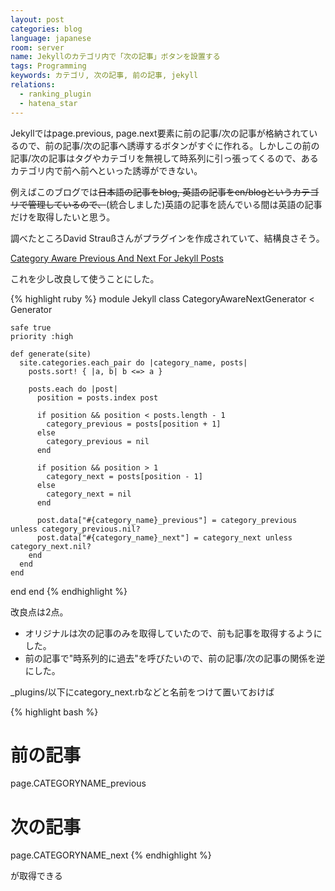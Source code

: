 ```yaml
---
layout: post
categories: blog
language: japanese
room: server
name: Jekyllのカテゴリ内で「次の記事」ボタンを設置する
tags: Programming
keywords: カテゴリ, 次の記事, 前の記事, jekyll
relations:
  - ranking_plugin
  - hatena_star
---
```


Jekyllではpage.previous, page.next要素に前の記事/次の記事が格納されているので、前の記事/次の記事へ誘導するボタンがすぐに作れる。しかしこの前の記事/次の記事はタグやカテゴリを無視して時系列に引っ張ってくるので、あるカテゴリ内で前へ前へといった誘導ができない。

例えばこのブログでは<strike>日本語の記事をblog, 英語の記事をen/blogというカテゴリで管理しているので、</strike>(統合しました)英語の記事を読んでいる間は英語の記事だけを取得したいと思う。

調べたところDavid Straußさんがプラグインを作成されていて、結構良さそう。

[Category Aware Previous And Next For Jekyll Posts](http://stravid.com/en/category-aware-previous-and-next-for-jekyll-posts/)

これを少し改良して使うことにした。

{% highlight ruby %}
module Jekyll
  class CategoryAwareNextGenerator < Generator

    safe true
    priority :high

    def generate(site)
      site.categories.each_pair do |category_name, posts|
        posts.sort! { |a, b| b <=> a }

        posts.each do |post|
          position = posts.index post

          if position && position < posts.length - 1
            category_previous = posts[position + 1]
          else
            category_previous = nil
          end

          if position && position > 1
            category_next = posts[position - 1]
          else
            category_next = nil
          end

          post.data["#{category_name}_previous"] = category_previous unless category_previous.nil?
          post.data["#{category_name}_next"] = category_next unless category_next.nil?
        end
      end
    end
  end
end
{% endhighlight %}

改良点は2点。

* オリジナルは次の記事のみを取得していたので、前も記事を取得するようにした。
* 前の記事で"時系列的に過去"を呼びたいので、前の記事/次の記事の関係を逆にした。

_plugins/以下にcategory_next.rbなどと名前をつけて置いておけば

{% highlight bash %}
# 前の記事
page.CATEGORYNAME_previous
# 次の記事
page.CATEGORYNAME_next
{% endhighlight %}

が取得できる
